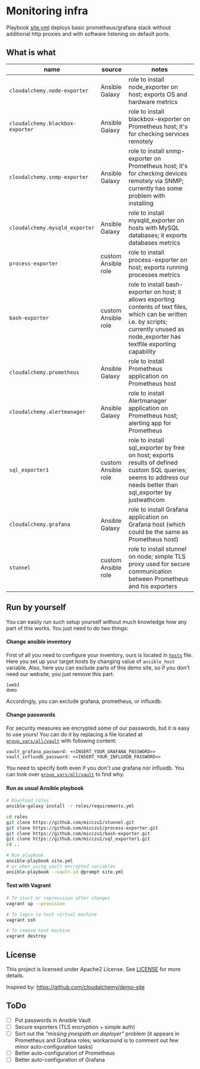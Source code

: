 # Monitoring infra

Playbook [site.yml](site.yml) deploys basic prometheus/grafana stack without additional http proxies and with software listening on default ports.

## What is what

| name | source | notes |
| -------------- | ------------- | -----------------------------------|
| `cloudalchemy.node-exporter` | Ansible Galaxy | role to install node_exporter on host; exports OS and hardware metrics |
| `cloudalchemy.blackbox-exporter` | Ansible Galaxy | role to install blackbox-exporter on Prometheus host; it's for checking services remotely |
| `cloudalchemy.snmp-exporter` | Ansible Galaxy | role to install snmp-exporter on Prometheus host; it's for checking devices remotely via SNMP; currently has some problem with installing |
| `cloudalchemy.mysqld_exporter` | Ansible Galaxy | role to install mysqld_exporter on hosts with MySQL databases; it exports databases metrics |
| `process-exporter` | custom Ansible role | role to install process-exporter on host; exports running processes metrics |
| `bash-exporter` | custom Ansible role | role to install bash-exporter on host; it allows exporting contents of text files, which can be written i.e. by scripts; currently unused as node_exporter has textfile exporting capability |
| `cloudalchemy.prometheus` | Ansible Galaxy | role to install Prometheus application on Prometheus host |
| `cloudalchemy.alertmanager` | Ansible Galaxy | role to install Alertmanager application on Prometheus host; alerting app for Prometheus |
| `sql_exporter1` | custom Ansible role | role to install sql_exporter by free on host; exports results of defined custom SQL queries; seems to address our needs better than sql_exporter by justwathcom|
| `cloudalchemy.grafana`| Ansible Galaxy | role to install Grafana application on Grafana host (which could be the same as Prometheus host) |
| `stunnel` | custom Ansible role | role to install stunnel on node; simple TLS proxy used for secure communication between Prometheus and his exporters |

## Run by yourself

You can easily run such setup yourself without much knowledge how any part of this works. You just need to do two things:

#### Change ansible inventory

First of all you need to configure your inventory, ours is located in [`hosts`](hosts) file. Here you set up your target hosts by changing value of `ansible_host` variable. Also, here you can exclude parts of this demo site, so if you don't need our website, you just remove this part:

```
[web]
demo
```

Accordingly, you can exclude grafana, prometheus, or influxdb.

#### Change passwords

For security measures we encrypted some of our passwords, but it is easy to use yours! You can do it by replacing a file located at [`group_vars/all/vault`](group_vars/all/vault) with following content:

```
vault_grafana_password: <<INSERT_YOUR_GRAFANA_PASSWORD>>
vault_influxdb_password: <<INSERT_YOUR_INFLUXDB_PASSWORD>>
```

You need to specify both even if you don't use grafana nor influxdb. You can look over [`group_vars/all/vault`](group_vars/all/vars) to find why.

#### Run as usual Ansible playbook

```bash
# Download roles
ansible-galaxy install -r roles/requirements.yml

cd roles
git clone https://github.com/micczu1/stunnel.git
git clone https://github.com/micczu1/process-exporter.git
git clone https://github.com/micczu1/bash-exporter.git
git clone https://github.com/micczu1/sql_exporter1.git
cd ..

# Run playbook
ansible-playbook site.yml
# or when using vault encrypted variables
ansible-playbook --vault-id @prompt site.yml
```
#### Test with Vagrant

```bash
# To start or reprovision after changes
vagrant up --provision

# To login to test virtual machine
vagrant ssh

# To remove test machine
vagrant destroy
```

## License

This project is licensed under Apache2 License. See [LICENSE](/LICENSE) for more details.

Inspired by:
https://github.com/cloudalchemy/demo-site

## ToDo

- [ ] Put passwords in Ansible Vault
- [ ] Secure exporters (TLS encryption + simple auth)
- [ ] Sort out the _"missing jmespath on deployer"_ problem (it appears in Prometheus and Grafana roles; workaround is to comment out few minor auto-configuration tasks)
- [ ] Better auto-configuration of Prometheus
- [ ] Better auto-configuration of Grafana
